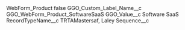 <?xml version="1.0" encoding="UTF-8"?>
<CustomMetadata xmlns="http://soap.sforce.com/2006/04/metadata" xmlns:xsi="http://www.w3.org/2001/XMLSchema-instance" xmlns:xsd="http://www.w3.org/2001/XMLSchema">
    <label>WebForm_Product</label>
    <protected>false</protected>
    <values>
        <field>GGO_Custom_Label_Name__c</field>
        <value xsi:type="xsd:string">GGO_WebForm_Product_SoftwareSaaS</value>
    </values>
    <values>
        <field>GGO_Value__c</field>
        <value xsi:type="xsd:string">Software SaaS</value>
    </values>
    <values>
        <field>RecordTypeName__c</field>
        <value xsi:type="xsd:string">TRTAMastersaf, Laley</value>
    </values>
    <values>
        <field>Sequence__c</field>
        <value xsi:nil="true"/>
    </values>
</CustomMetadata>
